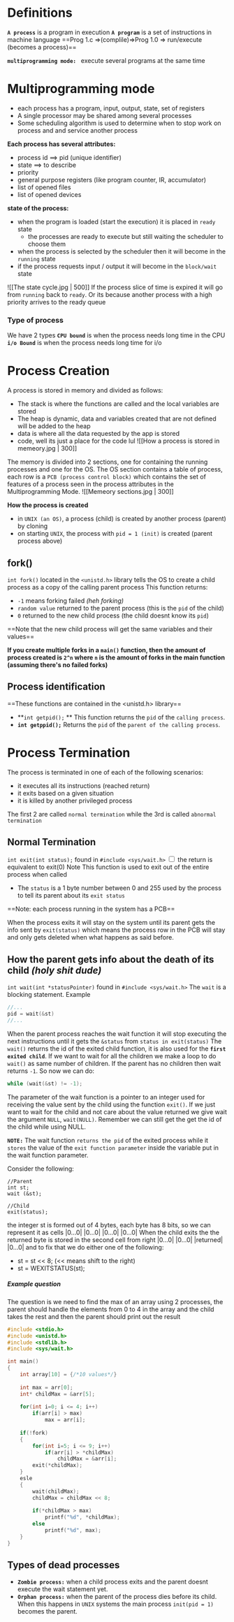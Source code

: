 # Definitions
**`A process`** is a program in execution
**`A program`** is a set of instructions in machine language
==Prog 1.c =>(complile)=>Prog 1.0 => run/execute (becomes a process)==

**`multiprogramming mode: `** execute several programs at the same time
# Multiprogramming mode
- each process has a program, input, output, state, set of registers
- A single processor may be shared among several processes
- Some scheduling algorithm is used to determine when to stop work on process and and service another process 

**Each process has several attributes:**
- process id ==> pid (unique identifier)
- state ==> to describe
- priority 
- general purpose registers (like program counter, IR, accumulator)
- list of opened files
- list of opened devices

**state of the process:**
- when the program is loaded (start the execution) it is placed in `ready` state
	- the processes are ready to execute but still waiting the scheduler to choose them 
- when the process is selected by the scheduler then it will become in the `running` state 
- if the process requests input / output it will become in the `block/wait` state

![[The state cycle.jpg | 500]]
If the process slice of time is expired it will go from `running` back to `ready`. Or its because another process with a high priority arrives to the ready queue

### Type of process
We have 2 types
**`CPU bound`** is when the process needs long time in the CPU
**`i/o Bound`** is when the process needs long time for i/o

# Process Creation
A process is stored in memory and divided as follows:
- The stack is where the functions are called and the local variables are stored
- The heap is dynamic, data and variables created that are not defined will be added to the heap
- data is where all the data requested by the app is stored
- code, well its just a place for the code lul
![[How a process is stored in memeory.jpg | 300]]

The memory is divided into 2 sections, one for containing the running processes and one for the OS. The OS section contains a table of process, each row is a `PCB (process control block)` which contains the set of features of a process seen in the process attributes in the Multiprogramming Mode.
![[Memeory sections.jpg | 300]]

**How the process is created**
- in `UNIX (an OS)`, a process (child) is created by another process (parent) by cloning
- on starting `UNIX`, the process with `pid = 1 (init)` is created (parent process above) 

## fork()
`int fork()` located in the `<unistd.h>` library tells the OS to create a child process as a copy of the calling parent process
This function returns:
- `-1` means forking failed *(heh forking)*
- `random value` returned to the parent process (this is the `pid` of the child)
- `0` returned to the new child process (the child doesnt know its `pid`)

==Note that the new child process will get the same variables and their values==

**If you create multiple forks in a `main()` function, then the amount of process created is `2^n` where `n` is the amount of forks in the main function (assuming there's no failed forks)**

## Process identification 
==These functions are contained in the <unistd.h> library==
- **`int getpid();` **
This function returns the `pid` of the `calling process`.
- **`int getppid();`**
Returns the `pid` of the `parent of the calling process`.

# Process Termination
The process is terminated in one of each of the following scenarios:
- it executes all its instructions (reached return)
- it exits based on a given situation 
- it is killed by another privileged process 

The first 2 are called `normal termination` while the 3rd is called `abnormal termination`

## Normal Termination
`int exit(int status);` found in `#include <sys/wait.h>` <label class="ob-comment" title="" style="">  <input type="checkbox"> <span style=""> the return is equivalent to exit(0) </span>Note</label>
This function is used to exit out of the entire process when called
- The `status` is a 1 byte number between 0 and 255 used by the process to tell its parent about its `exit status`

==Note: each process running in the system has a PCB==

When the process exits it will stay on the system until its parent gets the info sent by `exit(status)` which means the process row in the PCB will stay and only gets deleted when what happens as said before.

## How the parent gets info about the death of its child *(holy shit dude)*
`int wait(int *statusPointer)` found in `#include <sys/wait.h>` 
The `wait` is a blocking statement. Example
```c
//...
pid = wait(&st)
//...
```
When the parent process reaches the wait function it will stop executing the next instructions until it gets the `&status` from `status in exit(status)`
The `wait()` returns the id of the exited child function, it is also used for the **`first exited child`**. 
If we want to wait for all the children we make a loop to do `wait()` as same number of children.
If the parent has no children then wait returns `-1`. So now we can do:
```c
while (wait(&st) != -1);
```

The parameter of the wait function is a pointer to an integer used for receiving the value sent by the child using the function `exit()`.
If we just want to wait for the child and not care about the value returned we give wait the argument `NULL`, `wait(NULL)`. Remember we can still get the get the id of the child while using NULL.

**`NOTE:`**
The wait function `returns the pid` of the exited process while it `stores` the value of the `exit function parameter` inside the variable put in the wait function parameter.

Consider the following:
```
//Parent
int st; 
wait (&st);

//Child
exit(status);
```
the integer st is formed out of 4 bytes, each byte has 8 bits, so we can represent it as cells
|0...0| |0...0| |0...0| |0...0|
When the child exits  the the returned byte is stored in the second cell from right
|0...0| |0...0| |returned| |0...0|
and to fix that we do either one of the following:
- st = st << 8; (<< means shift to the right)
- st = WEXITSTATUS(st);

##### Example question
The question is we need to find the max of an array using 2 processes, the parent should handle the elements from 0 to 4 in the array and the child takes the rest and then the parent should print out the result
```c
#include <stdio.h>
#include <unistd.h>
#include <stdlib.h>
#include <sys/wait.h>

int main()
{
	int array[10] = {/*10 values*/}
	
	int max = arr[0];
	int* childMax = &arr[5];
	
	for(int i=0; i <= 4; i++)
		if(arr[i] > max)
			max = arr[i];
	
	if(!fork)
	{
		for(int i=5; i <= 9; i++)
			if(arr[i] > *childMax)
				childMax = &arr[i];
		exit(*childMax);
	}
	esle
	{
		wait(childMax);
		childMax = childMax << 8;
		
		if(*childMax > max)
			printf("%d", *childMax);
		else
			printf("%d", max);
	}
}
```

## Types of dead processes
- **`Zombie process:`**
when a child process exits and the parent doesnt execute the wait statement yet.
- **`Orphan process:`**
when the parent of the process dies before its child. When this happens in `UNIX` systems the main process `init(pid = 1)` becomes the parent.
